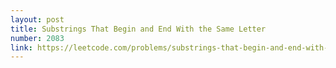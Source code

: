 ```yaml
---
layout: post
title: Substrings That Begin and End With the Same Letter
number: 2083
link: https://leetcode.com/problems/substrings-that-begin-and-end-with-the-same-letter
---
```

